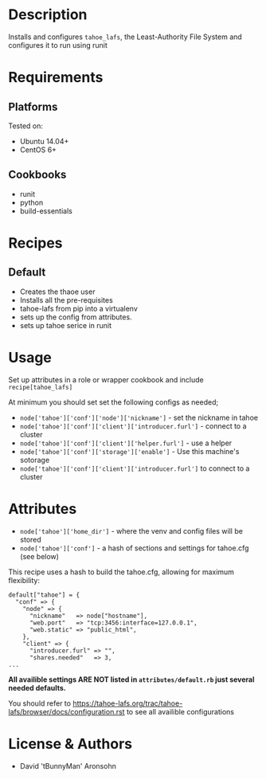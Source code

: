 # Description

Installs and configures `tahoe_lafs`, the Least-Authority File System and configures it to run using runit

# Requirements

## Platforms

Tested on:
* Ubuntu 14.04+
* CentOS 6+

## Cookbooks

* runit
* python
* build-essentials

# Recipes

## Default
* Creates the thaoe user
* Installs all the pre-requisites
* tahoe-lafs from pip into a virtualenv
* sets up the config from attributes.
* sets up tahoe serice in runit

# Usage
Set up attributes in a role or wrapper cookbook and include `recipe[tahoe_lafs]`

At minimum you should set set the following configs as needed;
* `node['tahoe']['conf']['node']['nickname']` - set the nickname in tahoe
* `node['tahoe']['conf']['client']['introducer.furl']` - connect to a cluster
* `node['tahoe']['conf']['client']['helper.furl']` - use a helper
* `node['tahoe']['conf']['storage']['enable']` - Use this machine's sotorage
* `node['tahoe']['conf']['client']['introducer.furl']` to connect to a cluster

# Attributes

* `node['tahoe']['home_dir']` - where the venv and config files will be stored
* `node['tahoe']['conf']` - a hash of sections and settings for tahoe.cfg (see below)


This recipe uses a hash to build the tahoe.cfg, allowing for maximum flexibility:

```
default["tahoe"] = {
  "conf" => {
    "node" => {
      "nickname"   => node["hostname"],
      "web.port"   => "tcp:3456:interface=127.0.0.1",
      "web.static" => "public_html",
    },
    "client" => {
      "introducer.furl" => "",
      "shares.needed"   => 3,
...
```

**All availible settings ARE NOT listed in `attributes/default.rb` just several needed defaults.**

You should refer to https://tahoe-lafs.org/trac/tahoe-lafs/browser/docs/configuration.rst to see all availible configurations

# License & Authors
* David 'tBunnyMan' Aronsohn
